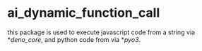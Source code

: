 # ai_dynamic_function_call

this package is used to execute javascript code from a string via **deno_core*, and python code from via **pyo3*.

